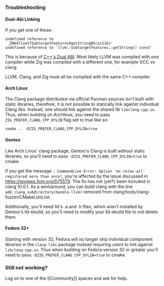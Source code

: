 ### Troubleshooting

#### Dual-Abi Linking

If you get one of these:

```
undefined reference to `_ZNK4llvm17SubtargetFeatures9getStringB5cxx11Ev'
undefined reference to `llvm::SubtargetFeatures::getString() const'
```

This is because of
[C++'s Dual ABI](https://gcc.gnu.org/onlinedocs/libstdc++/manual/using_dual_abi.html).
Most likely LLVM was compiled with one compiler while Zig was compiled with a
different one, for example GCC vs clang.

LLVM, Clang, and Zig must all be compiled with the same C++ compiler.

#### Arch Linux

The Clang package distributed via official Pacman sources isn't built with static libraries,
therefore, it is not possible to statically link against individual Clang libs. Instead, one
should link against the shared lib `libclang-cpp.so`. Thus, when building on Archlinux, you
need to pass `ZIG_PREFER_CLANG_CPP_DYLIB` flag set to true like so:

```
cmake .. -DZIG_PREFER_CLANG_CPP_DYLIB=true
```

#### Gentoo

Like Arch Linux' clang package, Gentoo's Clang is built without static libraries, so you'll need to pass `-DZIG_PREFER_CLANG_CPP_DYLIB=true` to cmake.

If you get the message `: CommandLine Error: Option 'mc-relax-all' registered more than once!`, you're affected by the issue discussed in https://reviews.llvm.org/D75579. The fix has not (yet?) been included in clang 10.0.1. As a workaround, you can build clang with the line `add_clang_subdirectory(handle-llvm)` removed from clang/tools/clang-fuzzer/CMakeLists.txt.

Additionally, you'll need lld's .a and .h files, which aren't installed by Gentoo's lld ebuild, so you'll need to modify your lld ebuild file to not delete them.

#### Fedora 32+

Starting with version 32, Fedora will no longer ship individual component libraries in the `clang-libs` package instead requiring users to link against  `libclang-cpp.so`. Thus when building on Fedora version 32 or greater you'll need to pass `-DZIG_PREFER_CLANG_CPP_DYLIB=true` to cmake.

### Still not working?

Log on to one of the [[Community]] spaces and ask for help.